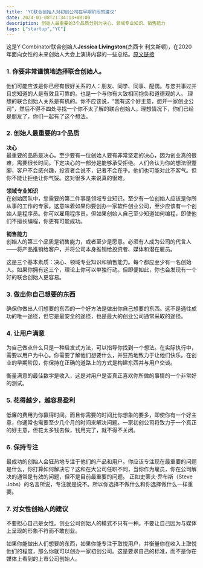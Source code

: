 ```yaml
---
title: 'YC联合创始人对初创公司在早期阶段的建议'
date: 2024-01-08T21:34:13+08:00
description: 创始人最重要的3个品质分别为决心、领域专业知识、销售能力
tags: ["startup","YC"]
---
```

这是Y Combinator联合创始人**Jessica Livingston**(杰西卡·利文斯顿)，在2020年面向女性的未来创始人大会上演讲内容的一些总结。[原文链接](https://foundersatwork.posthaven.com/startups-the-very-beginning)

### 1. 你要非常谨慎地选择联合创始人。
他们可能应该是你已经有很好关系的人：朋友、同学、同事、配偶。与您共事过并且您知道的人是有效且可靠的。也是一个与你有大致相同抱负和道德观的人。
理想的联合创始人关系是有机的。你不应该说，“我有这个好主意，想开一家创业公司”，然后不得不四处寻找一个你不太了解的联合创始人。理想情况下，你们已经是朋友了，你们一起有了这个想法。

### 2. 创始人最重要的3个品质
**决心**  
最重要的品质是决心。至少要有一位创始人要有非常坚定的决心，因为创业真的很难，需要很长时间。下定决心的一部分是能够承受拒绝。人们会认为你的想法很蹩脚，客户不会感兴趣，投资者会说不，记者不会在乎。他们也可能对此不客气。但你不能让拒绝让你气馁。这对很多人来说真的很难。

**领域专业知识**  
在创始团队中，您需要的第二件事是领域专业知识。至少有一位创始人应该是你所从事的工作的专家。这意味着如果你要创办一家软件创业公司，至少应该有一个创始人是程序员。你可以雇用程序员，但如果创始人自己至少知道如何编程，即使他们不擅长编程，你更有可能成功。

**销售能力**  
创始人的第三个品质是销售能力，或者至少是愿意。必须有人成为公司的代言人——将产品推销给客户，并将公司本身推销给投资者、媒体和潜在雇员。

这是三个基本素质：决心、领域专业知识和销售能力。每个都应至少有一名创始人。如果你拥有这三个，理论上你可以单独行动。但即便如此，你也会发现有一个好的联合创始人更容易。

### 3. 做出你自己想要的东西
确保你做出人们想要的东西的一个好方法是做出你自己想要的东西。这不是通往成功的唯一途径，但它是最安全的途径，也是最大的创业公司通常采取的途径。

### 4. 让用户满意
为自己做点什么只是一种启发式方法，可以指导你找到一个想法。在实际执行中，需要以用户为中心。你需要了解他们想要什么，并狂热地致力于让他们快乐。在创业的早期阶段，你保持在正确的道路上的方式是构建东西并与用户交谈。

衡量满意的最佳数字是收入，这是对用户是否真正喜欢你所做的事情的一个非常好的测试。

### 5. 花得越少，越容易盈利
低廉的费用为你赢得时间。而且你需要的时间比你想象的要多，即使你有一个好主意，你通常也需要至少几个月的时间来解决问题。一家初创公司将致力于一个真正的好主意，但花太多钱去做，钱用完了，就不得不关闭。

### 6. 保持专注
最成功的创始人会狂热地专注于他们的产品和用户。你应该专注现在最重要的问题是什么，你打算如何解决它？这和在大公司任职不同，当你作为雇员，你在公司解决的通常是有效的问题，但不是目前最重要的问题。
正如史蒂夫·乔布斯（Steve Jobs）的名言所说，专注就是说不。所以你选择不做什么和你选择做什么一样重要。

### 7. 对女性创始人的建议
不要担心自己是女性。创业公司创始人的模式不只有一种。不要让自己因为与媒体上呈现的形象不符而不敢创业。

如果你能做出人们想要的东西，如果你能专注于取悦用户，并衡量你在收入上取悦他们的程度，那么你就可以创办一家初创公司。这是要求自己的标准，而不是你在媒体上看到的上市公司创始人。

